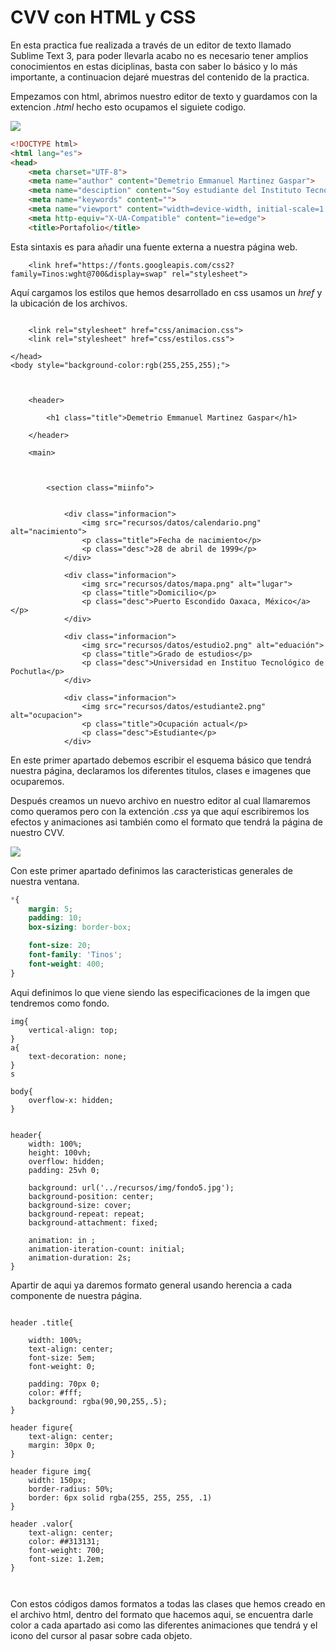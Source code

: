 # CVV con HTML y CSS
En esta practica fue realizada a través de un editor de texto llamado Sublime Text 3, para poder llevarla acabo no es necesario tener amplios conocimientos en estas diciplinas, basta con saber lo básico y lo más importante, a continuacion dejaré muestras del contenido de la practica.

Empezamos con html, abrimos nuestro editor de texto y guardamos con la extencion *.html* hecho esto ocupamos el siguiete codigo.



![](https://mir-s3-cdn-cf.behance.net/project_modules/disp/4850de49604597.5608607aaab6c.png)






```html
<!DOCTYPE html>
<html lang="es">
<head>
    <meta charset="UTF-8">
    <meta name="author" content="Demetrio Emmanuel Martinez Gaspar">
    <meta name="desciption" content="Soy estudiante del Instituto Tecnologico de Pochutla">
    <meta name="keywords" content="">
    <meta name="viewport" content="width=device-width, initial-scale=1.0">
    <meta http-equiv="X-UA-Compatible" content="ie=edge">
    <title>Portafolio</title>
```
Esta sintaxis es para añadir una fuente externa a nuestra página web.
```
    <link href="https://fonts.googleapis.com/css2?family=Tinos:wght@700&display=swap" rel="stylesheet">
```

Aquí cargamos los estilos que hemos desarrollado en css usamos un *href* y la ubicación de los archivos.
```
  
    <link rel="stylesheet" href="css/animacion.css">
    <link rel="stylesheet" href="css/estilos.css">

</head>
<body style="background-color:rgb(255,255,255);">



    <header>

        <h1 class="title">Demetrio Emmanuel Martinez Gaspar</h1>

    </header>
   
    <main>

     
        
        <section class="miinfo">
            

            <div class="informacion">
                <img src="recursos/datos/calendario.png" alt="nacimiento">
                <p class="title">Fecha de nacimiento</p>
                <p class="desc">28 de abril de 1999</p>
            </div>

            <div class="informacion">
                <img src="recursos/datos/mapa.png" alt="lugar">
                <p class="title">Domicilio</p>
                <p class="desc">Puerto Escondido Oaxaca, México</a></p>
            </div>
            
            <div class="informacion">
                <img src="recursos/datos/estudio2.png" alt="eduación">
                <p class="title">Grado de estudios</p>
                <p class="desc">Universidad en Instituo Tecnológico de Pochutla</p>
            </div>
            
            <div class="informacion">
                <img src="recursos/datos/estudiante2.png" alt="ocupacion">
                <p class="title">Ocupación actual</p>
                <p class="desc">Estudiante</p>
            </div>

```
En este primer apartado debemos escribir el esquema básico que tendrá nuestra página, declaramos los diferentes titulos,  clases e imagenes que ocuparemos.


Después creamos un nuevo archivo en nuestro editor al cual llamaremos como queramos pero con la extención *.css* ya que aquí escribiremos los efectos y animaciones asi también como el formato que tendrá la página de nuestro CVV.






![](https://seeklogo.com/images/C/css3-logo-FD8D698B77-seeklogo.com.png)



Con este primer apartado definimos las caracteristicas generales de nuestra ventana.
```CSS
*{
    margin: 5;
    padding: 10;
    box-sizing: border-box;

    font-size: 20;
    font-family: 'Tinos';
    font-weight: 400;
}
```

Aqui definimos lo que viene siendo las especificaciones de la imgen que tendremos como fondo.
```
img{
    vertical-align: top;
}
a{
    text-decoration: none;
}
s

body{
    overflow-x: hidden;
}


header{
    width: 100%;
    height: 100vh;
    overflow: hidden;
    padding: 25vh 0;

    background: url('../recursos/img/fondo5.jpg');
    background-position: center;
    background-size: cover;
    background-repeat: repeat;
    background-attachment: fixed;

    animation: in ;
    animation-iteration-count: initial;
    animation-duration: 2s;
}
```
Apartir de aqui ya daremos formato general usando herencia a cada componente de nuestra página.
```

header .title{

    width: 100%;
    text-align: center;
    font-size: 5em;
    font-weight: 0;

    padding: 70px 0;
    color: #fff;
    background: rgba(90,90,255,.5);
}

header figure{
    text-align: center;
    margin: 30px 0;
}

header figure img{
    width: 150px;
    border-radius: 50%;
    border: 6px solid rgba(255, 255, 255, .1)
}

header .valor{
    text-align: center;
    color: ##313131;
    font-weight: 700;
    font-size: 1.2em;
}



```




Con estos códigos damos formatos a todas las clases que hemos creado en el archivo html, dentro del formato que hacemos aqui, se encuentra darle color a cada apartado asi como las diferentes animaciones que tendrá y el icono del cursor al pasar sobre cada objeto.
